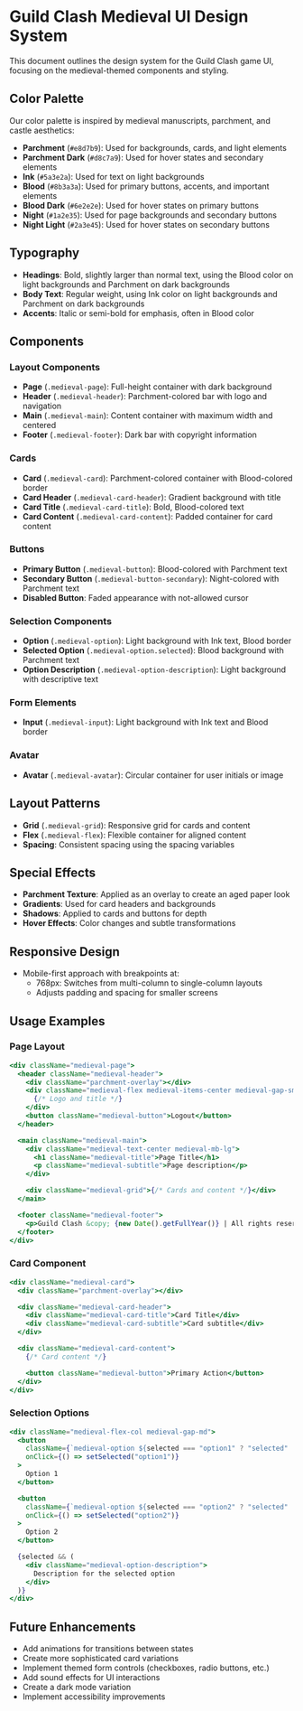 # Guild Clash Medieval UI Design System

This document outlines the design system for the Guild Clash game UI, focusing on the medieval-themed components and styling.

## Color Palette

Our color palette is inspired by medieval manuscripts, parchment, and castle aesthetics:

- **Parchment** (`#e8d7b9`): Used for backgrounds, cards, and light elements
- **Parchment Dark** (`#d8c7a9`): Used for hover states and secondary elements
- **Ink** (`#5a3e2a`): Used for text on light backgrounds
- **Blood** (`#8b3a3a`): Used for primary buttons, accents, and important elements
- **Blood Dark** (`#6e2e2e`): Used for hover states on primary buttons
- **Night** (`#1a2e35`): Used for page backgrounds and secondary buttons
- **Night Light** (`#2a3e45`): Used for hover states on secondary buttons

## Typography

- **Headings**: Bold, slightly larger than normal text, using the Blood color on light backgrounds and Parchment on dark backgrounds
- **Body Text**: Regular weight, using Ink color on light backgrounds and Parchment on dark backgrounds
- **Accents**: Italic or semi-bold for emphasis, often in Blood color

## Components

### Layout Components

- **Page** (`.medieval-page`): Full-height container with dark background
- **Header** (`.medieval-header`): Parchment-colored bar with logo and navigation
- **Main** (`.medieval-main`): Content container with maximum width and centered
- **Footer** (`.medieval-footer`): Dark bar with copyright information

### Cards

- **Card** (`.medieval-card`): Parchment-colored container with Blood-colored border
- **Card Header** (`.medieval-card-header`): Gradient background with title
- **Card Title** (`.medieval-card-title`): Bold, Blood-colored text
- **Card Content** (`.medieval-card-content`): Padded container for card content

### Buttons

- **Primary Button** (`.medieval-button`): Blood-colored with Parchment text
- **Secondary Button** (`.medieval-button-secondary`): Night-colored with Parchment text
- **Disabled Button**: Faded appearance with not-allowed cursor

### Selection Components

- **Option** (`.medieval-option`): Light background with Ink text, Blood border
- **Selected Option** (`.medieval-option.selected`): Blood background with Parchment text
- **Option Description** (`.medieval-option-description`): Light background with descriptive text

### Form Elements

- **Input** (`.medieval-input`): Light background with Ink text and Blood border

### Avatar

- **Avatar** (`.medieval-avatar`): Circular container for user initials or image

## Layout Patterns

- **Grid** (`.medieval-grid`): Responsive grid for cards and content
- **Flex** (`.medieval-flex`): Flexible container for aligned content
- **Spacing**: Consistent spacing using the spacing variables

## Special Effects

- **Parchment Texture**: Applied as an overlay to create an aged paper look
- **Gradients**: Used for card headers and backgrounds
- **Shadows**: Applied to cards and buttons for depth
- **Hover Effects**: Color changes and subtle transformations

## Responsive Design

- Mobile-first approach with breakpoints at:
  - 768px: Switches from multi-column to single-column layouts
  - Adjusts padding and spacing for smaller screens

## Usage Examples

### Page Layout

```jsx
<div className="medieval-page">
  <header className="medieval-header">
    <div className="parchment-overlay"></div>
    <div className="medieval-flex medieval-items-center medieval-gap-sm">
      {/* Logo and title */}
    </div>
    <button className="medieval-button">Logout</button>
  </header>

  <main className="medieval-main">
    <div className="medieval-text-center medieval-mb-lg">
      <h1 className="medieval-title">Page Title</h1>
      <p className="medieval-subtitle">Page description</p>
    </div>

    <div className="medieval-grid">{/* Cards and content */}</div>
  </main>

  <footer className="medieval-footer">
    <p>Guild Clash &copy; {new Date().getFullYear()} | All rights reserved</p>
  </footer>
</div>
```

### Card Component

```jsx
<div className="medieval-card">
  <div className="parchment-overlay"></div>

  <div className="medieval-card-header">
    <div className="medieval-card-title">Card Title</div>
    <div className="medieval-card-subtitle">Card subtitle</div>
  </div>

  <div className="medieval-card-content">
    {/* Card content */}

    <button className="medieval-button">Primary Action</button>
  </div>
</div>
```

### Selection Options

```jsx
<div className="medieval-flex-col medieval-gap-md">
  <button
    className={`medieval-option ${selected === "option1" ? "selected" : ""}`}
    onClick={() => setSelected("option1")}
  >
    Option 1
  </button>

  <button
    className={`medieval-option ${selected === "option2" ? "selected" : ""}`}
    onClick={() => setSelected("option2")}
  >
    Option 2
  </button>

  {selected && (
    <div className="medieval-option-description">
      Description for the selected option
    </div>
  )}
</div>
```

## Future Enhancements

- Add animations for transitions between states
- Create more sophisticated card variations
- Implement themed form controls (checkboxes, radio buttons, etc.)
- Add sound effects for UI interactions
- Create a dark mode variation
- Implement accessibility improvements
